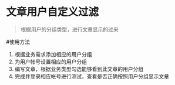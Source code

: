 # 文章用户自定义过滤
>根据用户的分组类型，进行文章显示的过来

#使用方法

1. 根据业务需求添加相应的用户分组
2. 为用户帐号设置相应的用户分组
3. 编写文章，根据业务类型勾选能够看到此文章的用户分组
4. 完成并登录相应帐号进行测试，查看是否正确按照用户分组显示文章




